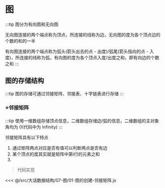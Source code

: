 # 图

:::tip
图分为有向图和无向图

无向图连接的两个端点称为顶点，所连接的线称为边，无向图的度为各个顶点边的个数的和的一半

有向图连接的两个端点称为弧头(箭头出去的点 - 出度)/弧尾(箭头指向的点 - 入度)，所连接的线称为弧，有向图的度为各个顶点入度/出度之和，即有向边的个数之和
:::

## 图的存储结构

:::tip
图的存储可通过邻接矩阵、邻接表、十字链表进行存储
:::

### ⭐邻接矩阵

:::tip
使用一维数组存储顶点信息，二维数组存储边/弧的信息，二维数组的主对象角均为 0(代码中为 Infinity)
:::

邻接矩阵具有以下特点

1. 通过矩阵两点对应是否有值可以判断两点是否有边
2. 某个顶点的度其实就是矩阵中第i行的元素之和
3.

> 代码实现

<<< @/src/大话数据结构/07-图/01-图的创建-邻接矩阵.js

